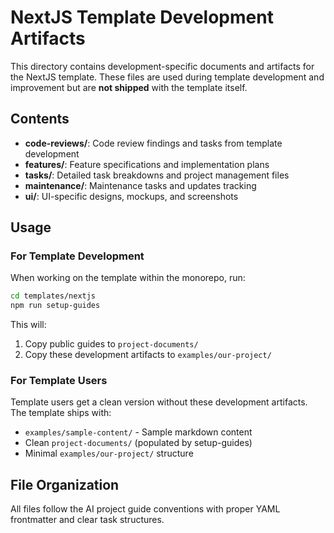 # NextJS Template Development Artifacts

This directory contains development-specific documents and artifacts for the NextJS template. These files are used during template development and improvement but are **not shipped** with the template itself.

## Contents

- **code-reviews/**: Code review findings and tasks from template development
- **features/**: Feature specifications and implementation plans  
- **tasks/**: Detailed task breakdowns and project management files
- **maintenance/**: Maintenance tasks and updates tracking
- **ui/**: UI-specific designs, mockups, and screenshots

## Usage

### For Template Development
When working on the template within the monorepo, run:

```bash
cd templates/nextjs
npm run setup-guides
```

This will:
1. Copy public guides to `project-documents/`
2. Copy these development artifacts to `examples/our-project/`

### For Template Users
Template users get a clean version without these development artifacts. The template ships with:
- `examples/sample-content/` - Sample markdown content
- Clean `project-documents/` (populated by setup-guides)
- Minimal `examples/our-project/` structure

## File Organization

All files follow the AI project guide conventions with proper YAML frontmatter and clear task structures. 